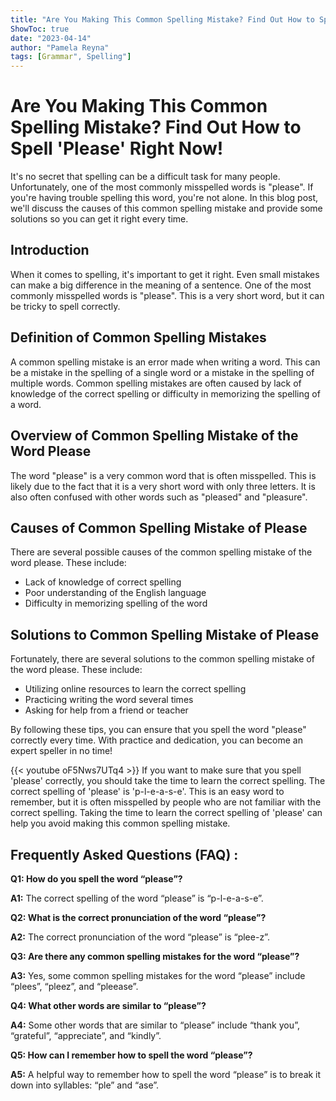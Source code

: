 ```yaml
---
title: "Are You Making This Common Spelling Mistake? Find Out How to Spell 'Please' Right Now!"
ShowToc: true 
date: "2023-04-14"
author: "Pamela Reyna" 
tags: [Grammar", Spelling"]
---
```

# Are You Making This Common Spelling Mistake? Find Out How to Spell 'Please' Right Now!

It's no secret that spelling can be a difficult task for many people. Unfortunately, one of the most commonly misspelled words is "please". If you're having trouble spelling this word, you're not alone. In this blog post, we'll discuss the causes of this common spelling mistake and provide some solutions so you can get it right every time.

## Introduction

When it comes to spelling, it's important to get it right. Even small mistakes can make a big difference in the meaning of a sentence. One of the most commonly misspelled words is "please". This is a very short word, but it can be tricky to spell correctly.

## Definition of Common Spelling Mistakes

A common spelling mistake is an error made when writing a word. This can be a mistake in the spelling of a single word or a mistake in the spelling of multiple words. Common spelling mistakes are often caused by lack of knowledge of the correct spelling or difficulty in memorizing the spelling of a word.

## Overview of Common Spelling Mistake of the Word Please

The word "please" is a very common word that is often misspelled. This is likely due to the fact that it is a very short word with only three letters. It is also often confused with other words such as "pleased" and "pleasure".

## Causes of Common Spelling Mistake of Please

There are several possible causes of the common spelling mistake of the word please. These include:

- Lack of knowledge of correct spelling
- Poor understanding of the English language
- Difficulty in memorizing spelling of the word

## Solutions to Common Spelling Mistake of Please

Fortunately, there are several solutions to the common spelling mistake of the word please. These include:

- Utilizing online resources to learn the correct spelling
- Practicing writing the word several times
- Asking for help from a friend or teacher

By following these tips, you can ensure that you spell the word "please" correctly every time. With practice and dedication, you can become an expert speller in no time!

{{< youtube oF5Nws7UTq4 >}} 
If you want to make sure that you spell 'please' correctly, you should take the time to learn the correct spelling. The correct spelling of 'please' is 'p-l-e-a-s-e'. This is an easy word to remember, but it is often misspelled by people who are not familiar with the correct spelling. Taking the time to learn the correct spelling of 'please' can help you avoid making this common spelling mistake.

## Frequently Asked Questions (FAQ) :
**Q1: How do you spell the word “please”?**

**A1:** The correct spelling of the word “please” is “p-l-e-a-s-e”.

**Q2: What is the correct pronunciation of the word “please”?**

**A2:** The correct pronunciation of the word “please” is “plee-z”.

**Q3: Are there any common spelling mistakes for the word “please”?**

**A3:** Yes, some common spelling mistakes for the word “please” include “plees”, “pleez”, and “pleease”.

**Q4: What other words are similar to “please”?**

**A4:** Some other words that are similar to “please” include “thank you”, “grateful”, “appreciate”, and “kindly”.

**Q5: How can I remember how to spell the word “please”?**

**A5:** A helpful way to remember how to spell the word “please” is to break it down into syllables: “ple” and “ase”.





